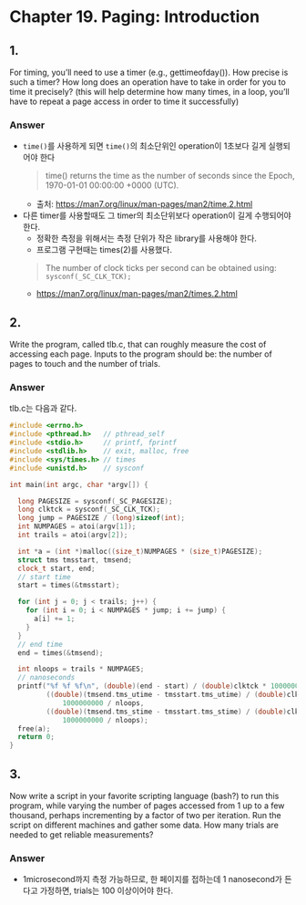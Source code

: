 # Chapter 19. Paging: Introduction
## 1.
For timing, you’ll need to use a timer (e.g., gettimeofday()). How precise is such a timer? How long does an operation have to take in order for you to time it precisely? (this will help determine how many times, in a loop, you’ll have to repeat a page access in order to time it successfully)
### Answer
* `time()`를 사용하게 되면 `time()`의 최소단위인 operation이 1초보다 길게 실행되어야 한다
    > time() returns the time as the number of seconds since the Epoch, 1970-01-01 00:00:00 +0000 (UTC).
    * 출처: https://man7.org/linux/man-pages/man2/time.2.html
* 다른 timer를 사용할때도 그 timer의 최소단위보다 operation이 길게 수행되어야 한다.
    * 정확한 측정을 위해서는 측정 단위가 작은 library를 사용해야 한다.
    * 프로그램 구현때는 times(2)를 사용했다. 
    >   The number of clock ticks per second can be obtained using: `sysconf(_SC_CLK_TCK);`
    * https://man7.org/linux/man-pages/man2/times.2.html

## 2.
Write the program, called tlb.c, that can roughly measure the cost of accessing each page. Inputs to the program should be: the number of pages to touch and the number of trials.
### Answer
tlb.c는 다음과 같다.
```c++
#include <errno.h>
#include <pthread.h>   // pthread_self
#include <stdio.h>     // printf, fprintf
#include <stdlib.h>    // exit, malloc, free
#include <sys/times.h> // times
#include <unistd.h>    // sysconf

int main(int argc, char *argv[]) {

  long PAGESIZE = sysconf(_SC_PAGESIZE);
  long clktck = sysconf(_SC_CLK_TCK);
  long jump = PAGESIZE / (long)sizeof(int);
  int NUMPAGES = atoi(argv[1]);
  int trails = atoi(argv[2]);

  int *a = (int *)malloc((size_t)NUMPAGES * (size_t)PAGESIZE);
  struct tms tmsstart, tmsend;
  clock_t start, end;
  // start time
  start = times(&tmsstart);

  for (int j = 0; j < trails; j++) {
    for (int i = 0; i < NUMPAGES * jump; i += jump) {
      a[i] += 1;
    }
  }
  // end time
  end = times(&tmsend);

  int nloops = trails * NUMPAGES;
  // nanoseconds
  printf("%f %f %f\n", (double)(end - start) / (double)clktck * 1000000000 / nloops,
         ((double)(tmsend.tms_utime - tmsstart.tms_utime) / (double)clktck) *
             1000000000 / nloops,
         ((double)(tmsend.tms_stime - tmsstart.tms_stime) / (double)clktck) *
             1000000000 / nloops);
  free(a);
  return 0;
}
```

## 3.
Now write a script in your favorite scripting language (bash?) to run this program, while varying the number of pages accessed from 1 up to a few thousand, perhaps incrementing by a factor of two per iteration. Run the script on different machines and gather some data. How many trials are needed to get reliable measurements?
### Answer
* 1microsecond까지 측정 가능하므로, 한 페이지를 접하는데 1 nanosecond가 든다고 가정하면, trials는 100 이상이어야 한다.